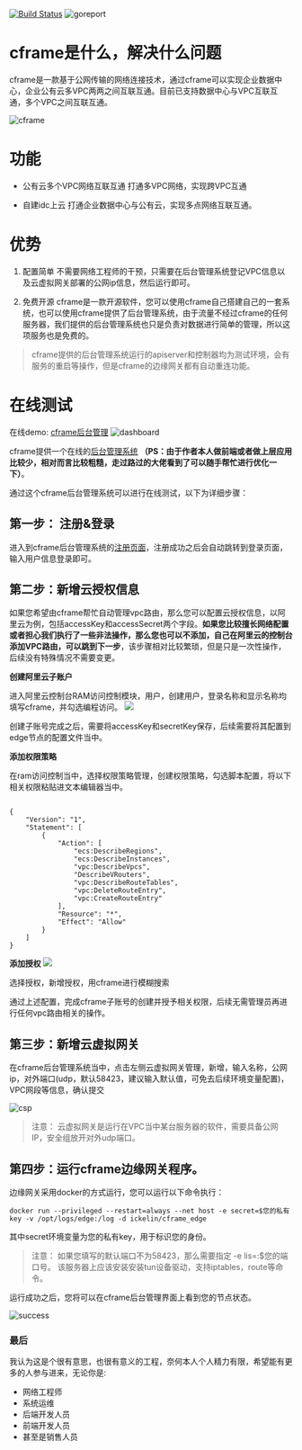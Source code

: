 [![Build Status](https://travis-ci.org/ICKelin/cframe.svg?branch=master)](https://travis-ci.org/ICKelin/cframe) ![goreport](https://goreportcard.com/badge/github.com/ICKelin/cframe)

# cframe是什么，解决什么问题
cframe是一款基于公网传输的网络连接技术，通过cframe可以实现企业数据中心，企业公有云多VPC两两之间互联互通。目前已支持数据中心与VPC互联互通，多个VPC之间互联互通。

![cframe](doc/images/cframe1.1.0.jpg)

# 功能
- 公有云多个VPC网络互联互通
打通多VPC网络，实现跨VPC互通

-  自建idc上云
打通企业数据中心与公有云，实现多点网络互联互通。

# 优势
1. 配置简单
不需要网络工程师的干预，只需要在后台管理系统登记VPC信息以及云虚拟网关部署的公网ip信息，然后运行即可。

2. 免费开源
cframe是一款开源软件，您可以使用cframe自己搭建自己的一套系统，也可以使用cframe提供了后台管理系统，由于流量不经过cframe的任何服务器，我们提供的后台管理系统也只是负责对数据进行简单的管理，所以这项服务也是免费的。

> cframe提供的后台管理系统运行的apiserver和控制器均为测试环境，会有服务的重启等操作，但是cframe的边缘网关都有自动重连功能。

# 在线测试
在线demo: [cframe后台管理](http://demo.notr.tech/public)
![dashboard](doc/images/dashboard1.jpg)

cframe提供一个在线的[后台管理系统](http://demo.notr.tech/public) **（PS：由于作者本人做前端或者做上层应用比较少，相对而言比较粗糙，走过路过的大佬看到了可以随手帮忙进行优化一下）**。

通过这个cframe后台管理系统可以进行在线测试，以下为详细步骤：

## 第一步： 注册&登录
进入到cframe后台管理系统的[注册页面](http://demo.notr.tech/public/signup.html)，注册成功之后会自动跳转到登录页面，输入用户信息登录即可。

## 第二步：新增云授权信息
如果您希望由cframe帮忙自动管理vpc路由，那么您可以配置云授权信息，以阿里云为例，包括accessKey和accessSecret两个字段。**如果您比较擅长网络配置或者担心我们执行了一些非法操作，那么您也可以不添加，自己在阿里云的控制台添加VPC路由，可以跳到下一步**，该步骤相对比较繁琐，但是只是一次性操作，后续没有特殊情况不需要变更。

**创建阿里云子账户**

进入阿里云控制台RAM访问控制模块，用户，创建用户，登录名称和显示名称均填写cframe，并勾选编程访问。 
![](doc/images/ram.jpg)

创建子账号完成之后，需要将accessKey和secretKey保存，后续需要将其配置到edge节点的配置文件当中。

**添加权限策略**

在ram访问控制当中，选择权限策略管理，创建权限策略，勾选脚本配置，将以下相关权限粘贴进文本编辑器当中。
```

{
    "Version": "1",
    "Statement": [
        {
            "Action": [
                "ecs:DescribeRegions",
                "ecs:DescribeInstances",
                "vpc:DescribeVpcs",
                "DescribeVRouters",
                "vpc:DescribeRouteTables",
                "vpc:DeleteRouteEntry",
                "vpc:CreateRouteEntry"
            ],
            "Resource": "*",
            "Effect": "Allow"
        }
    ]
}
```

**添加授权**
![](doc/images/authorize.jpg)

选择授权，新增授权，用cframe进行模糊搜索 

通过上述配置，完成cframe子账号的创建并授予相关权限，后续无需管理员再进行任何vpc路由相关的操作。

## 第三步：新增云虚拟网关
在cframe后台管理系统当中，点击左侧云虚拟网关管理，新增，输入名称，公网ip，对外端口(udp，默认58423，建议输入默认值，可免去后续环境变量配置)，VPC网段等信息，确认提交

![csp](doc/images/csp.jpg)

> 注意：
> 云虚拟网关是运行在VPC当中某台服务器的软件，需要具备公网IP，安全组放开对外udp端口。

## 第四步：运行cframe边缘网关程序。
边缘网关采用docker的方式运行，您可以运行以下命令执行：

```
docker run --privileged --restart=always --net host -e secret=$您的私有key -v /opt/logs/edge:/log -d ickelin/cframe_edge

```
其中secret环境变量为您的私有key，用于标识您的身份。

> 注意：
> 如果您填写的默认端口不为58423，那么需要指定 -e lis=:$您的端口号。
> 该服务器上应该安装安装tun设备驱动，支持iptables，route等命令。

运行成功之后，您将可以在cframe后台管理界面上看到您的节点状态。

![success](doc/images/success.jpg)

### 最后
我认为这是个很有意思，也很有意义的工程，奈何本人个人精力有限，希望能有更多的人参与进来，无论你是:

- 网络工程师
- 系统运维
- 后端开发人员
- 前端开发人员
- 甚至是销售人员

